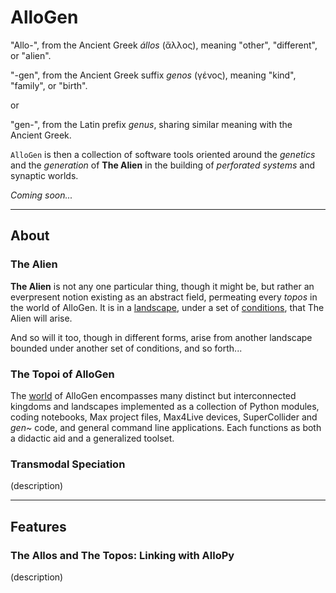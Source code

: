 # AlloGen

"Allo-", from the Ancient Greek *állos* (ἄλλος), meaning "other", "different", or "alien".

"-gen", from the Ancient Greek suffix *genos* (γένος), meaning "kind", "family", or "birth".

or 

"gen-", from the Latin prefix *genus*, sharing similar meaning with the Ancient Greek.

`AlloGen` is then a collection of software tools oriented around the *genetics* and the *generation* of **The Alien** in the building of *perforated systems* and synaptic worlds.

*Coming soon...*

---

## About

### The Alien

**The Alien** is not any one particular thing, though it might be, but rather an everpresent notion existing as an abstract field, permeating every *topos* in the world of AlloGen.  It is in a [landscape](https://en.wikipedia.org/wiki/Fitness_landscape), under a set of [conditions](https://en.wikipedia.org/wiki/Fitness_function), that The Alien will arise.  

And so will it too, though in different forms, arise from another landscape bounded under another set of conditions, and so forth...

### The Topoi of **AlloGen**

The [world](https://en.wikipedia.org/wiki/A_Voyage_to_Arcturus) of AlloGen encompasses many distinct but interconnected kingdoms and landscapes implemented as a collection of Python modules, coding notebooks, Max project files, Max4Live devices, SuperCollider and *gen~* code, and general command line applications.  Each functions as both a didactic aid and a generalized toolset.

### Transmodal Speciation

(description)

---

## Features

### The Allos and The Topos:  Linking with AlloPy

(description)

